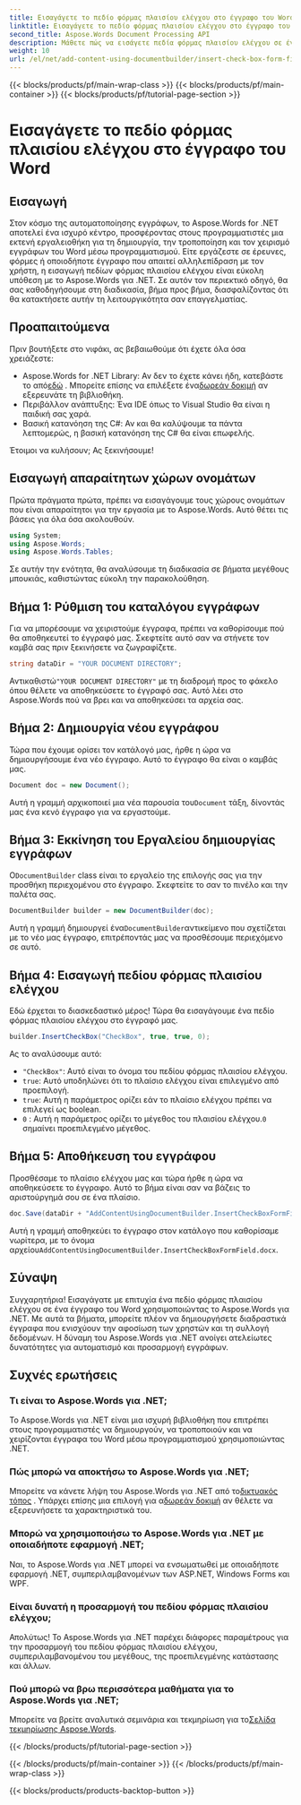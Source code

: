 ```yaml
---
title: Εισαγάγετε το πεδίο φόρμας πλαισίου ελέγχου στο έγγραφο του Word
linktitle: Εισαγάγετε το πεδίο φόρμας πλαισίου ελέγχου στο έγγραφο του Word
second_title: Aspose.Words Document Processing API
description: Μάθετε πώς να εισάγετε πεδία φόρμας πλαισίου ελέγχου σε έγγραφα του Word χρησιμοποιώντας το Aspose.Words για .NET με αυτόν τον λεπτομερή, βήμα προς βήμα οδηγό. Ιδανικό για προγραμματιστές.
weight: 10
url: /el/net/add-content-using-documentbuilder/insert-check-box-form-field/
---
```


{{< blocks/products/pf/main-wrap-class >}}
{{< blocks/products/pf/main-container >}}
{{< blocks/products/pf/tutorial-page-section >}}

# Εισαγάγετε το πεδίο φόρμας πλαισίου ελέγχου στο έγγραφο του Word

## Εισαγωγή
Στον κόσμο της αυτοματοποίησης εγγράφων, το Aspose.Words for .NET αποτελεί ένα ισχυρό κέντρο, προσφέροντας στους προγραμματιστές μια εκτενή εργαλειοθήκη για τη δημιουργία, την τροποποίηση και τον χειρισμό εγγράφων του Word μέσω προγραμματισμού. Είτε εργάζεστε σε έρευνες, φόρμες ή οποιοδήποτε έγγραφο που απαιτεί αλληλεπίδραση με τον χρήστη, η εισαγωγή πεδίων φόρμας πλαισίου ελέγχου είναι εύκολη υπόθεση με το Aspose.Words για .NET. Σε αυτόν τον περιεκτικό οδηγό, θα σας καθοδηγήσουμε στη διαδικασία, βήμα προς βήμα, διασφαλίζοντας ότι θα κατακτήσετε αυτήν τη λειτουργικότητα σαν επαγγελματίας.

## Προαπαιτούμενα

Πριν βουτήξετε στο νιφάκι, ας βεβαιωθούμε ότι έχετε όλα όσα χρειάζεστε:

-  Aspose.Words for .NET Library: Αν δεν το έχετε κάνει ήδη, κατεβάστε το από[εδώ](https://releases.aspose.com/words/net/) . Μπορείτε επίσης να επιλέξετε ένα[δωρεάν δοκιμή](https://releases.aspose.com/) αν εξερευνάτε τη βιβλιοθήκη.
- Περιβάλλον ανάπτυξης: Ένα IDE όπως το Visual Studio θα είναι η παιδική σας χαρά.
- Βασική κατανόηση της C#: Αν και θα καλύψουμε τα πάντα λεπτομερώς, η βασική κατανόηση της C# θα είναι επωφελής.

Έτοιμοι να κυλήσουν; Ας ξεκινήσουμε!

## Εισαγωγή απαραίτητων χώρων ονομάτων

Πρώτα πράγματα πρώτα, πρέπει να εισαγάγουμε τους χώρους ονομάτων που είναι απαραίτητοι για την εργασία με το Aspose.Words. Αυτό θέτει τις βάσεις για όλα όσα ακολουθούν.

```csharp
using System;
using Aspose.Words;
using Aspose.Words.Tables;
```

Σε αυτήν την ενότητα, θα αναλύσουμε τη διαδικασία σε βήματα μεγέθους μπουκιάς, καθιστώντας εύκολη την παρακολούθηση. 

## Βήμα 1: Ρύθμιση του καταλόγου εγγράφων

Για να μπορέσουμε να χειριστούμε έγγραφα, πρέπει να καθορίσουμε πού θα αποθηκευτεί το έγγραφό μας. Σκεφτείτε αυτό σαν να στήνετε τον καμβά σας πριν ξεκινήσετε να ζωγραφίζετε.

```csharp
string dataDir = "YOUR DOCUMENT DIRECTORY";
```

 Αντικαθιστώ`"YOUR DOCUMENT DIRECTORY"` με τη διαδρομή προς το φάκελο όπου θέλετε να αποθηκεύσετε το έγγραφό σας. Αυτό λέει στο Aspose.Words πού να βρει και να αποθηκεύσει τα αρχεία σας.

## Βήμα 2: Δημιουργία νέου εγγράφου

Τώρα που έχουμε ορίσει τον κατάλογό μας, ήρθε η ώρα να δημιουργήσουμε ένα νέο έγγραφο. Αυτό το έγγραφο θα είναι ο καμβάς μας.

```csharp
Document doc = new Document();
```

 Αυτή η γραμμή αρχικοποιεί μια νέα παρουσία του`Document` τάξη, δίνοντάς μας ένα κενό έγγραφο για να εργαστούμε.

## Βήμα 3: Εκκίνηση του Εργαλείου δημιουργίας εγγράφων

 Ο`DocumentBuilder` class είναι το εργαλείο της επιλογής σας για την προσθήκη περιεχομένου στο έγγραφο. Σκεφτείτε το σαν το πινέλο και την παλέτα σας.

```csharp
DocumentBuilder builder = new DocumentBuilder(doc);
```

 Αυτή η γραμμή δημιουργεί ένα`DocumentBuilder`αντικείμενο που σχετίζεται με το νέο μας έγγραφο, επιτρέποντάς μας να προσθέσουμε περιεχόμενο σε αυτό.

## Βήμα 4: Εισαγωγή πεδίου φόρμας πλαισίου ελέγχου

Εδώ έρχεται το διασκεδαστικό μέρος! Τώρα θα εισαγάγουμε ένα πεδίο φόρμας πλαισίου ελέγχου στο έγγραφό μας.

```csharp
builder.InsertCheckBox("CheckBox", true, true, 0);
```

Ας το αναλύσουμε αυτό:
- `"CheckBox"`: Αυτό είναι το όνομα του πεδίου φόρμας πλαισίου ελέγχου.
- `true`: Αυτό υποδηλώνει ότι το πλαίσιο ελέγχου είναι επιλεγμένο από προεπιλογή.
- `true`: Αυτή η παράμετρος ορίζει εάν το πλαίσιο ελέγχου πρέπει να επιλεγεί ως boolean.
- `0` : Αυτή η παράμετρος ορίζει το μέγεθος του πλαισίου ελέγχου.`0` σημαίνει προεπιλεγμένο μέγεθος.

## Βήμα 5: Αποθήκευση του εγγράφου

Προσθέσαμε το πλαίσιο ελέγχου μας και τώρα ήρθε η ώρα να αποθηκεύσετε το έγγραφο. Αυτό το βήμα είναι σαν να βάζεις το αριστούργημά σου σε ένα πλαίσιο.

```csharp
doc.Save(dataDir + "AddContentUsingDocumentBuilder.InsertCheckBoxFormField.docx");
```

 Αυτή η γραμμή αποθηκεύει το έγγραφο στον κατάλογο που καθορίσαμε νωρίτερα, με το όνομα αρχείου`AddContentUsingDocumentBuilder.InsertCheckBoxFormField.docx`.

## Σύναψη

Συγχαρητήρια! Εισαγάγατε με επιτυχία ένα πεδίο φόρμας πλαισίου ελέγχου σε ένα έγγραφο του Word χρησιμοποιώντας το Aspose.Words για .NET. Με αυτά τα βήματα, μπορείτε πλέον να δημιουργήσετε διαδραστικά έγγραφα που ενισχύουν την αφοσίωση των χρηστών και τη συλλογή δεδομένων. Η δύναμη του Aspose.Words για .NET ανοίγει ατελείωτες δυνατότητες για αυτοματισμό και προσαρμογή εγγράφων.

## Συχνές ερωτήσεις

### Τι είναι το Aspose.Words για .NET;

Το Aspose.Words για .NET είναι μια ισχυρή βιβλιοθήκη που επιτρέπει στους προγραμματιστές να δημιουργούν, να τροποποιούν και να χειρίζονται έγγραφα του Word μέσω προγραμματισμού χρησιμοποιώντας .NET.

### Πώς μπορώ να αποκτήσω το Aspose.Words για .NET;

 Μπορείτε να κάνετε λήψη του Aspose.Words για .NET από το[δικτυακός τόπος](https://releases.aspose.com/words/net/) . Υπάρχει επίσης μια επιλογή για α[δωρεάν δοκιμή](https://releases.aspose.com/) αν θέλετε να εξερευνήσετε τα χαρακτηριστικά του.

### Μπορώ να χρησιμοποιήσω το Aspose.Words για .NET με οποιαδήποτε εφαρμογή .NET;

Ναι, το Aspose.Words για .NET μπορεί να ενσωματωθεί με οποιαδήποτε εφαρμογή .NET, συμπεριλαμβανομένων των ASP.NET, Windows Forms και WPF.

### Είναι δυνατή η προσαρμογή του πεδίου φόρμας πλαισίου ελέγχου;

Απολύτως! Το Aspose.Words για .NET παρέχει διάφορες παραμέτρους για την προσαρμογή του πεδίου φόρμας πλαισίου ελέγχου, συμπεριλαμβανομένου του μεγέθους, της προεπιλεγμένης κατάστασης και άλλων.

### Πού μπορώ να βρω περισσότερα μαθήματα για το Aspose.Words για .NET;

 Μπορείτε να βρείτε αναλυτικά σεμινάρια και τεκμηρίωση για το[Σελίδα τεκμηρίωσης Aspose.Words](https://reference.aspose.com/words/net/).

{{< /blocks/products/pf/tutorial-page-section >}}

{{< /blocks/products/pf/main-container >}}
{{< /blocks/products/pf/main-wrap-class >}}

{{< blocks/products/products-backtop-button >}}
